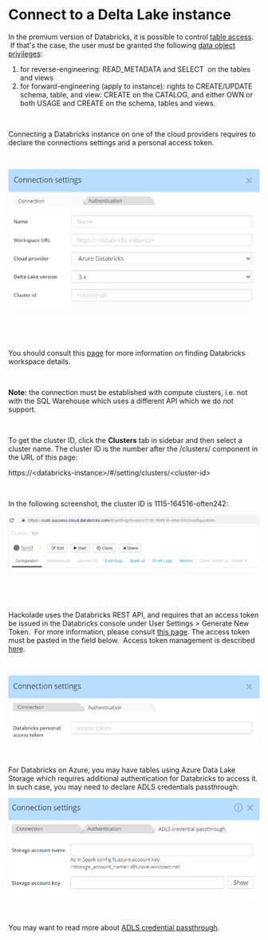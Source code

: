 # Connect to a Delta Lake instance

In the premium version of Databricks, it is possible to control [table access](<https://docs.databricks.com/security/access-control/table-acls/index.html#table-access-control> "target=\"\_blank\"").  If that's the case, the user must be granted the following [data object privileges](<https://docs.databricks.com/security/access-control/table-acls/object-privileges.html#data-object-privileges> "target=\"\_blank\""):

1. for reverse-engineering: READ\_METADATA and SELECT  on the tables and views
1. for forward-engineering (apply to instance): rights to CREATE/UPDATE schema, table, and view: CREATE on the CATALOG, and either OWN or both USAGE and CREATE on the schema, tables and views.

&nbsp;

Connecting a Databricks instance on one of the cloud providers requires to declare the connections settings and a personal access token.

&nbsp;

![Delta Lake Databicks connection settings](<lib/Delta%20Lake%20connection%20settings.png>)

&nbsp;

&nbsp;

You should consult this [page](<https://docs.databricks.com/workspace/workspace-details.html> "target=\"\_blank\"") for more information on finding Databricks workspace details.

&nbsp;

**Note:** the connection must be established with compute clusters, i.e. not with the SQL Warehouse which uses a different API which we do not support.

&nbsp;

To get the cluster ID, click the **Clusters** tab in sidebar and then select a cluster name. The cluster ID is the number after the /clusters/ component in the URL of this page:

https://\<databricks-instance\>/#/setting/clusters/\<cluster-id\>

&nbsp;

In the following screenshot, the cluster ID is 1115-164516-often242:

![Delta Lake Databricks connection settings input](<lib/Delta%20Lake%20connection%20settings%20input.png>)

&nbsp;

&nbsp;

Hackolade uses the Databricks REST API, and requires that an access token be issued in the Databricks console under User Settings \> Generate New Token.&nbsp; For more information, please consult [this page](<https://docs.databricks.com/sql/user/security/personal-access-tokens.html> "target=\"\_blank\""). The access token must be pasted in the field below.&nbsp; Access token management is described [here](<https://docs.databricks.com/administration-guide/access-control/tokens.html> "target=\"\_blank\"").

&nbsp;

![Delta Lake Databricks connections settings auth](<lib/Delta%20Lake%20connections%20settings%20auth.png>)

&nbsp;

For Databricks on Azure, you may have tables using Azure Data Lake Storage which requires additional authentication for Databricks to access it.&nbsp; In such case, you may need to declare ADLS credentials passthrough:

![Databricls ADLS passthrough credentials](<lib/Databricls%20ADLS%20passthrough%20credentials.png>)

&nbsp;

You may want to read more about [ADLS credential passthrough](<https://learn.microsoft.com/en-us/azure/databricks/security/credential-passthrough/adls-passthrough> "target=\"\_blank\"").

&nbsp;

